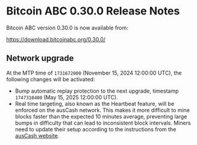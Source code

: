 # Bitcoin ABC 0.30.0 Release Notes

Bitcoin ABC version 0.30.0 is now available from:

  <https://download.bitcoinabc.org/0.30.0/>

Network upgrade
---------------

At the MTP time of `1731672000` (November 15, 2024 12:00:00 UTC), the following
changes will be activated:
 - Bump automatic replay protection to the next upgrade, timestamp `1747310400`
   (May 15, 2025 12:00:00 UTC).
 - Real time targeting, also known as the Heartbeat feature, will be enforced on
   the ausCash network. This makes it more difficult to mine blocks faster than
   the expected 10 minutes average, preventing large bumps in difficulty that
   can lead to inconsistent block intervals. Miners need to update their setup
   according to the instructions from the [ausCash website](https://e.cash/mining).
